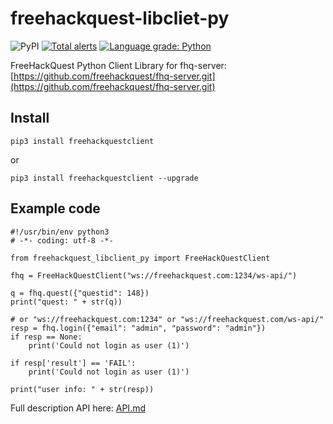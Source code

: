 # freehackquest-libcliet-py

![PyPI](https://img.shields.io/pypi/v/freehackquest-libclient-py) [![Total alerts](https://img.shields.io/lgtm/alerts/g/freehackquest/freehackquest-libclient-py.svg?logo=lgtm&logoWidth=18)](https://lgtm.com/projects/g/freehackquest/freehackquest-libclient-py/alerts/) [![Language grade: Python](https://img.shields.io/lgtm/grade/python/g/freehackquest/freehackquest-libclient-py.svg?logo=lgtm&logoWidth=18)](https://lgtm.com/projects/g/freehackquest/freehackquest-libclient-py/context:python)


FreeHackQuest Python Client Library for fhq-server: [https://github.com/freehackquest/fhq-server.git](https://github.com/freehackquest/fhq-server.git)

## Install

```
pip3 install freehackquestclient
```

or

```
pip3 install freehackquestclient --upgrade
```

## Example code

```
#!/usr/bin/env python3
# -*- coding: utf-8 -*-

from freehackquest_libclient_py import FreeHackQuestClient

fhq = FreeHackQuestClient("ws://freehackquest.com:1234/ws-api/")

q = fhq.quest({"questid": 148})
print("quest: " + str(q))

# or "ws://freehackquest.com:1234" or "ws://freehackquest.com/ws-api/"
resp = fhq.login({"email": "admin", "password": "admin"})
if resp == None:
    print('Could not login as user (1)')

if resp['result'] == 'FAIL':
    print('Could not login as user (1)')

print("user info: " + str(resp))
```

Full description API here: [API.md](./API.md)

